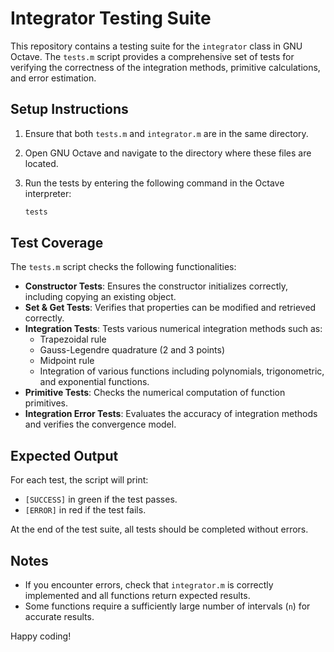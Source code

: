 # Integrator Testing Suite

This repository contains a testing suite for the `integrator` class in GNU Octave. The `tests.m` script provides a comprehensive set of tests for verifying the correctness of the integration methods, primitive calculations, and error estimation.

## Setup Instructions
1. Ensure that both `tests.m` and `integrator.m` are in the same directory.
2. Open GNU Octave and navigate to the directory where these files are located.
3. Run the tests by entering the following command in the Octave interpreter:
   
   ```octave
   tests
   ```

## Test Coverage
The `tests.m` script checks the following functionalities:
- **Constructor Tests**: Ensures the constructor initializes correctly, including copying an existing object.
- **Set & Get Tests**: Verifies that properties can be modified and retrieved correctly.
- **Integration Tests**: Tests various numerical integration methods such as:
  - Trapezoidal rule
  - Gauss-Legendre quadrature (2 and 3 points)
  - Midpoint rule
  - Integration of various functions including polynomials, trigonometric, and exponential functions.
- **Primitive Tests**: Checks the numerical computation of function primitives.
- **Integration Error Tests**: Evaluates the accuracy of integration methods and verifies the convergence model.

## Expected Output
For each test, the script will print:
- `[SUCCESS]` in green if the test passes.
- `[ERROR]` in red if the test fails.

At the end of the test suite, all tests should be completed without errors.

## Notes
- If you encounter errors, check that `integrator.m` is correctly implemented and all functions return expected results.
- Some functions require a sufficiently large number of intervals (`n`) for accurate results.

Happy coding!

